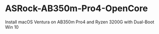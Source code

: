 # ASRock-AB350m-Pro4-OpenCore
Install macOS Ventura on AB350m Pro4 and Ryzen 3200G with Dual-Boot Win 10
